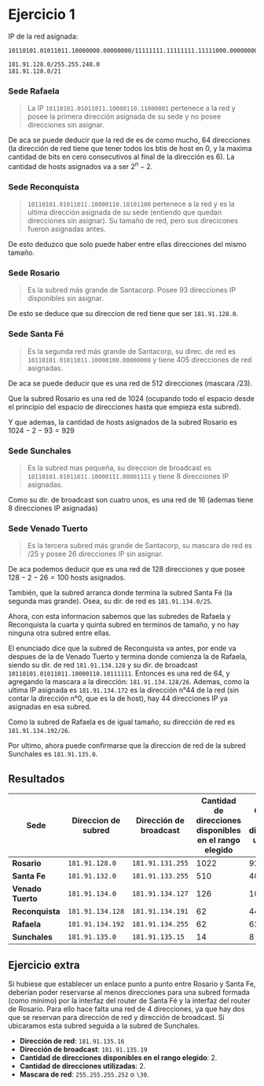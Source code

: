 # Ejercicio 1

IP de la red asignada:

```
10110101.01011011.10000000.00000000/11111111.11111111.11111000.00000000

181.91.128.0/255.255.248.0
181.91.128.0/21
```

### Sede Rafaela

> La IP `10110101.01011011.10000110.11000001` pertenece a la red y posee la primera dirección asignada de su sede y no posee direcciones sin asignar.

De aca se puede deducir que la red de es de como mucho, 64 direcciones (la dirección de red tiene que tener todos los btis de host en 0, y la maxima cantidad de bits en cero consecutivos al final de la dirección es 6). La cantidad de hosts asignados va a ser $2^n-2$.

### Sede Reconquista

> `10110101.01011011.10000110.10101100` pertenece a la red y es la ultima dirección asignada de su sede (entiendo que quedan direcciones sin asignar). Su tamaño de red, pero sus direcicones fueron asignadas antes.

De esto deduzco que solo puede haber entre ellas direcciones del mismo tamaño.

### Sede Rosario
> Es la subred más grande de Santacorp. Posee 93 direcciones IP disponibles sin asignar.

De esto se deduce que su direccion de red tiene que ser `181.91.128.0`.

### Sede Santa Fé
> Es la segunda red más grande de Santacorp, su direc. de red es `10110101.01011011.10000100.00000000` y tiene 405 direcciones de red asignadas.

De aca se puede deducir que es una red de 512 direcciones (mascara /23).

Que la subred Rosario es una red de 1024 (ocupando todo el espacio desde el principio del espacio de direcciones hasta que empieza esta subred).

Y que ademas, la cantidad de hosts asignados de la subred Rosario es $1024 - 2 - 93 = 929$

### Sede Sunchales
> Es la subred mas pequeña, su direccion de broadcast es `10110101.01011011.10000111.00001111` y tiene 8 direcciones IP asignadas.

Como su dir. de broadcast son cuatro unos, es una red de 16 (ademas tiene 8 direcciones IP asignadas)

### Sede Venado Tuerto
> Es la tercera subred más grande de Santacorp, su mascara de red es /25 y posee 26 direcciones IP sin asignar.

De aca podemos deducir que es una red de 128 direcciones y que posee $128-2-26=100$ hosts asignados.

También, que la subred arranca donde termina la subred Santa Fé (la segunda mas grande). Osea, su dir. de red es `181.91.134.0/25`.

Ahora, con esta informacion sabemos que las subredes de Rafaela y Reconquista la cuarta y quinta subred en terminos de tamaño, y no hay ninguna otra subred entre ellas.

El enunciado dice que la subred de Reconquista va antes, por ende va despues de la de Venado Tuerto y termina donde comienza la de Rafaela, siendo su dir. de red `181.91.134.128` y su dir. de broadcast `10110101.01011011.10000110.10111111`. Entonces es una red de 64, y agregando la mascara a la dirección: `181.91.134.128/26`. Ademas, como la ultima IP asignada es `181.91.134.172` es la dirección n°44 de la red (sin contar la dirección n°0, que es la de host), hay 44 direcciones IP ya asignadas en esa subred.

Como la subred de Rafaela es de igual tamaño, su dirección de red es `181.91.134.192/26`.

Por ultimo, ahora puede confirmarse que la direccion de red de la subred Sunchales es `181.91.135.0`.

## Resultados

|Sede|Direccion de subred|Dirección de broadcast|Cantidad de direcciones disponibles en el rango elegido|Cantidad de direcciones utilizadas|Mascara de red|
|-|-|-|-|-|-|
|**Rosario**        |`181.91.128.0`  |`181.91.131.255`|1022|929|`255.255.252.0`  |
|**Santa Fe**       |`181.91.132.0`  |`181.91.133.255`|510 |405|`255.255.254.0`  |
|**Venado Tuerto**  |`181.91.134.0`  |`181.91.134.127`|126 |100|`255.255.255.128`|
|**Reconquista**    |`181.91.134.128`|`181.91.134.191`|62  |44 |`255.255.255.192`|
|**Rafaela**        |`181.91.134.192`|`181.91.134.255`|62  |62 |`255.255.255.192`|
|**Sunchales**      |`181.91.135.0`  |`181.91.135.15` |14  |8  |`255.255.255.240`|

## Ejercicio extra
Si hubiese que establecer un enlace punto a punto entre Rosario y Santa Fe, deberían poder reservarse al menos direcciones para una subred formada (como mínimo) por la interfaz del router de Santa Fé y la interfaz del router de Rosario. Para ello hace falta una red de 4 direcciones, ya que hay dos que se reservan para dirección de red y dirección de broadcast. Si ubicaramos esta subred seguida a la subred de Sunchales.

+ **Dirección de red**: `181.91.135.16`
+ **Dirección de broadcast**: `181.91.135.19`
+ **Cantidad de direcciones disponibles en el rango elegido**: 2.
+ **Cantidad de direcciones utilizadas**: 2.
+ **Mascara de red**: `255.255.255.252` o `\30`. 

